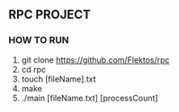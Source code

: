 ## RPC PROJECT

### HOW TO RUN
1. git clone https://github.com/Flektos/rpc
2. cd rpc
3. touch [fileName].txt
4. make
5. ./main [fileName.txt] [processCount]
